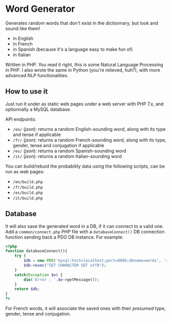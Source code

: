 # Word Generator

Generates random words that don't exist in the dictionnary, but look and sound like them!
- in English
- in French
- in Spanish (because it's a language easy to make fun of)
- in Italian

Written in PHP. You read it right, this is some Natural Language Processing in PHP.
I also wrote the same in Python (you're relieved, huh?), with more advanced NLP functionalities.


## How to use it

Just run it under as static web pages under a web server with PHP 7.x, and optionnally a MySQL database.

API endpoints:
- `/en/` (*json*): returns a random English-sounding word, along with its type and tense if applicable
- `/fr/` (*json*): returns a random French-sounding word, along with its type, gender, tense and conjugation if applicable
- `/es/` (*json*): returns a random Spanish-sounding word
- `/it/` (*json*): returns a random Italian-sounding word

You can build/rebuid the probability data using the following scripts, can be run as web pages:
- `/en/build.php`
- `/fr/build.php`
- `/es/build.php`
- `/it/build.php`


## Database

It will also save the generated word in a DB, if it can connect to a valid one. Add a `common/connect.php` PHP file with a `databaseConnect()` DB connection function sending back a PDO DB instance. For example:
```php
<?php
function databaseConnect(){
	try {
		$db = new PDO('mysql:host=localhost;port=8889;dbname=words', 'root', 'root');
		$db->exec("SET CHARACTER SET utf8");
	}
	catch(Exception $e) {
		die('Error : '.$e->getMessage());
	}
	return $db;
}
?>
```
For French words, it will associate the saved ones with their *presumed* type, gender, tense and conjugation.
